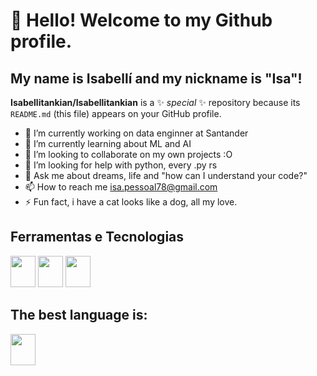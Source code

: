 # 👋 Hello! Welcome to my Github profile.
## My name is Isabellí and my nickname is "Isa"!

**Isabellitankian/Isabellitankian** is a ✨ _special_ ✨ repository because its `README.md` (this file) appears on your GitHub profile.

- 🔭 I’m currently working on data enginner at Santander
- 🌱 I’m currently learning about ML and AI 
- 👯 I’m looking to collaborate on my own projects :O
- 🤔 I’m looking for help with python, every .py rs
- 💬 Ask me about dreams, life and "how can I understand your code?" 
- 📫 How to reach me isa.pessoal78@gmail.com
- ⚡ Fun fact, i have a cat looks like a dog, all my love. 

## Ferramentas e Tecnologias
<img src="https://cdn.jsdelivr.net/gh/devicons/devicon@latest/icons/apachespark/apachespark-original.svg" width="40" height="50"/> <img src="https://cdn.jsdelivr.net/gh/devicons/devicon@latest/icons/jenkins/jenkins-original.svg" width="40" height="50"/> <img src="https://cdn.jsdelivr.net/gh/devicons/devicon@latest/icons/hadoop/hadoop-original.svg" width="40" height="50"/>

## The best language is:

<img src="https://cdn.jsdelivr.net/gh/devicons/devicon@latest/icons/python/python-original.svg" width="40" height="50"/>
          
          
          
